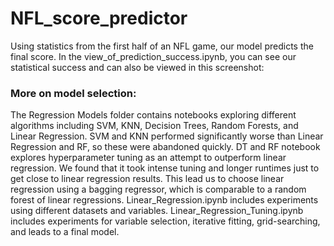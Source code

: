 # NFL_score_predictor
Using statistics from the first half of an NFL game, our model predicts the final score. In the view_of_prediction_success.ipynb, you can see our statistical success and can also be viewed in this screenshot:

### More on model selection:
The Regression Models folder contains notebooks exploring different algorithms including SVM, KNN, Decision Trees, Random Forests, and Linear Regression. SVM and KNN performed significantly worse than Linear Regression and RF, so these were abandoned quickly. DT and RF notebook explores hyperparameter tuning as an attempt to outperform linear regression. We found that it took intense tuning and longer runtimes just to get close to linear regression results. This lead us to choose linear regression using a bagging regressor, which is comparable to a random forest of linear regressions. Linear_Regression.ipynb includes experiments using different datasets and variables. Linear_Regression_Tuning.ipynb includes experiments for variable selection, iterative fitting, grid-searching, and leads to a final model.
